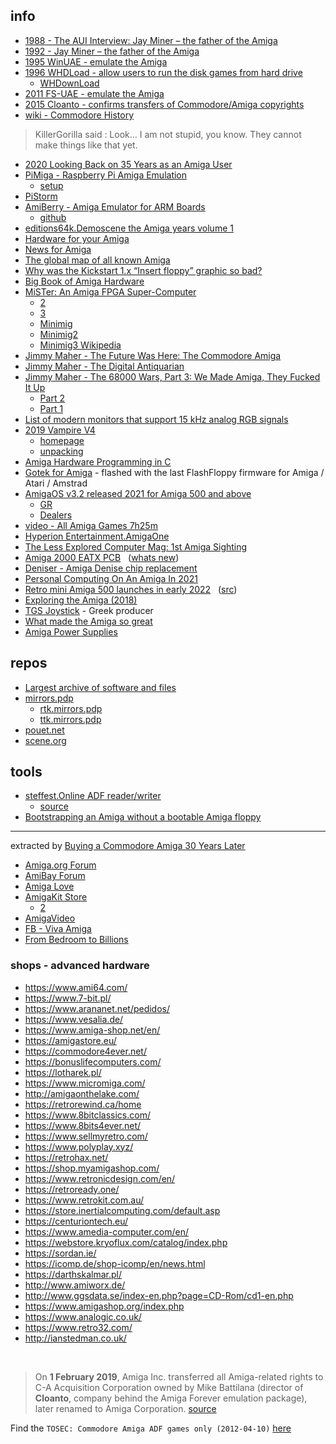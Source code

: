 ## info
* [1988 - The AUI Interview: Jay Miner – the father of the Amiga](https://retrocomputingnews.wordpress.com/2015/05/31/the-aui-interview-jay-miner-the-father-of-the-amiga/)
* [1992 - Jay Miner – the father of the Amiga](http://elwoodb.free.fr/Amiga/Jay.txt)
* [1995 WinUAE - emulate the Amiga](https://www.winuae.net/)
* [1996 WHDLoad - allow users to run the disk games from hard drive](http://whdload.de/)
	* [WHDownLoad](http://whdownload.com)
* [2011 FS-UAE - emulate the Amiga](https://fs-uae.net/)
* [2015 Cloanto - confirms transfers of Commodore/Amiga copyrights](http://amiga-news.de/en/news/AN-2015-02-00027-EN.html)
* [wiki - Commodore History](https://en.wikipedia.org/wiki/Commodore_International)

> KillerGorilla said : Look… I am not stupid, you know. They cannot make things like that yet.

* [2020 Looking Back on 35 Years as an Amiga User](https://bytecellar.com/2020/10/27/looking-back-on-35-years-as-an-amiga-user/)
* [PiMiga - Raspberry Pi Amiga Emulation](https://makerhacks.com/pimiga/)
	* [setup](https://www.youtube.com/watch?v=rpnKrNEezZ4)
* [PiStorm](https://github.com/captain-amygdala/pistorm)
* [AmiBerry - Amiga Emulator for ARM Boards](http://amiberry.com/) 
	* [github](https://github.com/midwan/amiberry)
* [editions64k.Demoscene the Amiga years volume 1](https://www.editions64k.fr/)
* [Hardware for your Amiga](http://amigakit.com/)
* [News for Amiga](http://www.generationamiga.com/)
* [The global map of all known Amiga](https://amigamap.com/)
* [Why was the Kickstart 1.x “Insert floppy” graphic so bad?](https://retrocomputing.stackexchange.com/questions/13897/why-was-the-kickstart-1-x-insert-floppy-graphic-so-bad/13901)
* [Big Book of Amiga Hardware](https://bigbookofamigahardware.com) 
* [MiSTer: An Amiga FPGA Super-Computer](https://www.youtube.com/watch?v=bigaln3swU8)
	* [2](https://github.com/MiSTer-devel/Main_MiSTer/wiki)
	* [3](https://github.com/MiSTer-devel/Main_MiSTer/wiki/Setup-Guide)
	* [Minimig](https://github.com/MiSTer-devel/Minimig-AGA_MiSTer)
	* [Minimig2](http://www.acube-systems.biz/index.php?page=hardware&pid=3)
	* [Minimig3 Wikipedia](https://en.wikipedia.org/wiki/Minimig)
* [Jimmy Maher - The Future Was Here: The Commodore Amiga](http://amiga.filfre.net/?page_id=15)
* [Jimmy Maher - The Digital Antiquarian](https://www.filfre.net/the-digital-antiquarian-e-book-library/)
* [Jimmy Maher - The 68000 Wars, Part 3: We Made Amiga, They Fucked It Up](https://www.filfre.net/2015/04/the-68000-wars-part-3-we-made-amiga-they-fucked-it-up/)
	* [Part 2](https://www.filfre.net/2015/04/the-68000-wars-part-2-jack-is-back/)
	* [Part 1](https://www.filfre.net/2015/03/the-68000-wars-part-1-lorraine/)
* [List of modern monitors that support 15 kHz analog RGB signals](http://15khz.wikidot.com/)
* [2019 Vampire V4](https://www.forbes.com/sites/marcochiappetta/2019/10/22/the-next-generation-amiga-that-never-materialized-just-went-up-for-pre-order)
	* [homepage](http://apollo-core.com/knowledge.php?b=1&note=23461)
	* [unpacking](https://youtu.be/YRr74v2tPzM?t=381)
* [Amiga Hardware Programming in C](https://www.youtube.com/playlist?list=PLF3LSwdkRB1DLYvsFJynIBnmlIXkuTwTZ)
* [Gotek for Amiga](https://amigastore.eu/676-internal-usb-floppy-emulator-gotek-for-amiga-500-600-and-1200.html) - flashed with the last FlashFloppy firmware for Amiga / Atari / Amstrad
* [AmigaOS v3.2 released 2021 for Amiga 500 and above](https://www.hyperion-entertainment.com/)
  * [GR](https://amiga.gr/2021/05/1081/kykloforise-neo-amigaos-32)
  * [Dealers](https://www.hyperion-entertainment.com/index.php/where-to-buy/dealers)
* [video - All Amiga Games 7h25m](https://www.youtube.com/watch?v=Ro9S27OJVgo)
* [Hyperion Entertainment.AmigaOne](https://en.wikipedia.org/wiki/AmigaOne)
* [The Less Explored Computer Mag: 1st Amiga Sighting](https://www.amigalove.com/viewtopic.php?f=5&t=1876)
* [Amiga 2000 EATX PCB](https://github.com/jasonsbeer/Amiga-2000-ATX) &nbsp; ([whats new](https://github.com/jasonsbeer/Amiga-2000-ATX/blob/main/Gallery.md))
* [Deniser - Amiga Denise chip replacement](https://github.com/endofexclusive/deniser)
* [Personal Computing On An Amiga In 2021](https://thedorkweb.substack.com/p/personal-computing-on-an-amiga-in-2021)
* [Retro mini Amiga 500 launches in early 2022](https://www.polygon.com/22618467/amiga-500-mini-console-a500-retro-gaming-release-date-games)  &nbsp; ([src](https://retrogames.biz/thea500-mini))
* [Exploring the Amiga (2018)](https://www.thedigitalcatonline.com/blog/2018/05/28/exploring-the-amiga-1/)  
* [TGS Joystick](https://tgsjoystick.wordpress.com) - Greek producer  
* [What made the Amiga so great](https://8bitnews.io/article/amiga-awesomeness)  
* [Amiga Power Supplies](https://www.keelog.com/power-supply/#amiga)  

## repos
* [Largest archive of software and files](http://aminet.net/)
* [mirrors.pdp](https://mirrors.pdp-11.ru/)
	* [rtk.mirrors.pdp](https://rtk.mirrors.pdp-11.ru/)
	* [ttk.mirrors.pdp](https://ttk.mirrors.pdp-11.ru/)  
* [pouet.net](https://www.pouet.net)
* [scene.org](https://files.scene.org/)

## tools  

* [steffest.Online ADF reader/writer](http://www.stef.be/adfviewer/)  
	* [source](https://github.com/steffest/ADF-reader-writer)  
* [Bootstrapping an Amiga without a bootable Amiga floppy](https://www.rvalles.net/bootstrapping-an-amiga-without-a-bootable-amiga-floppy.html)

----------

extracted by [Buying a Commodore Amiga 30 Years Later](https://web.archive.org/web/20190120082034/https://www.vintagewave.net/blog/2018/11/30/buying-a-commodore-amiga-30-years-later)

* [Amiga.org Forum](http://www.amiga.org/)
* [AmiBay Forum](https://www.amibay.com/)
* [Amiga Love](https://www.amigalove.com/)
* [AmigaKit Store](http://amigakit.amiga.store/)
	* [2](http://www.amigakit.com/)
* [AmigaVideo](http://amigavideo.net/play/)
* [FB - Viva Amiga](https://www.facebook.com/vivaamiga)
* [From Bedroom to Billions](https://rebellion.com/films/fbtb/)

### shops - advanced hardware
* https://www.ami64.com/
* https://www.7-bit.pl/
* https://www.arananet.net/pedidos/
* https://www.vesalia.de/
* https://www.amiga-shop.net/en/
* https://amigastore.eu/
* https://commodore4ever.net/
* https://bonuslifecomputers.com/
* https://lotharek.pl/
* https://www.micromiga.com/
* http://amigaonthelake.com/
* https://retrorewind.ca/home
* https://www.8bitclassics.com/
* https://www.8bits4ever.net/
* https://www.sellmyretro.com/
* https://www.polyplay.xyz/
* https://retrohax.net/
* https://shop.myamigashop.com/
* https://www.retronicdesign.com/en/
* https://retroready.one/
* https://www.retrokit.com.au/
* https://store.inertialcomputing.com/default.asp
* https://centuriontech.eu/
* https://www.amedia-computer.com/en/
* https://webstore.kryoflux.com/catalog/index.php
* https://sordan.ie/
* https://icomp.de/shop-icomp/en/news.html
* https://darthskalmar.pl/
* http://www.amiworx.de/
* http://www.ggsdata.se/index-en.php?page=CD-Rom/cd1-en.php
* https://www.amigashop.org/index.php
* https://www.analogic.co.uk/
* https://www.retro32.com/
* http://ianstedman.co.uk/

&nbsp;
&nbsp;

> On **1 February 2019**, Amiga Inc. transferred all Amiga-related rights to C-A Acquisition Corporation owned by Mike Battilana (director of **Cloanto**, company behind the Amiga Forever emulation package), later renamed to Amiga Corporation. [source](https://sites.google.com/site/amigadocuments/)  

Find the `TOSEC: Commodore Amiga ADF games only (2012-04-10)` [here](https://raw.githubusercontent.com/pipiscrew/timeline/main/assets/amiga_tosec.md)
